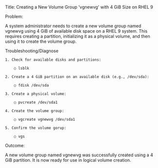 Title: Creating a New Volume Group 'vgnewvg' with 4 GiB Size on RHEL 9

Problem:

A system administrator needs to create a new volume group named vgnewvg using 4 GiB of available disk space on a RHEL 9 system. 
This requires creating a partition, initializing it as a physical volume, and then using it to create the volume group.


Troubleshooting/Diagnose

	1. Check for available disks and partitions:
		
		○ lsblk

	2. Create a 4 GiB partition on an available disk (e.g., /dev/sda):

		○ fdisk /dev/sda

	3. Create a physical volume:

		○ pvcreate /dev/sda1
		
	4. Create the volume group:

		○ vgcreate vgnewvg /dev/sda1

	5. Confirm the volume gorup:
	
		○ vgs

Outcome:

A new volume group named vgnewvg was successfully created using a 4 GiB partition. It is now ready for use in logical volume creation.